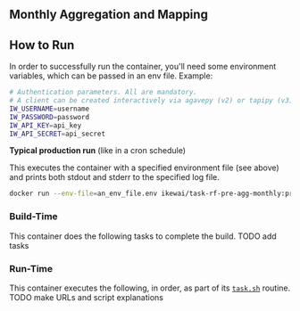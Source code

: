 ## Monthly Aggregation and Mapping

## How to Run

In order to successfully run the container, you'll need some environment variables, which can be passed in an env file.
Example:
```sh
# Authentication parameters. All are mandatory.
# A client can be created interactively via agavepy (v2) or tapipy (v3).
IW_USERNAME=username
IW_PASSWORD=password
IW_API_KEY=api_key
IW_API_SECRET=api_secret
```

**Typical production run** (like in a cron schedule)

This executes the container with a specified environment file (see above) and prints both stdout and stderr to the specified log file.
```sh
docker run --env-file=an_env_file.env ikewai/task-rf-pre-agg-monthly:prod > rf_monthly_aggregation_output.log` 2>&1
```

### Build-Time
This container does the following tasks to complete the build.
TODO add tasks

### Run-Time
This container executes the following, in order, as part of its [`task.sh`](/scripts/task.sh) routine.
TODO make URLs and script explanations
